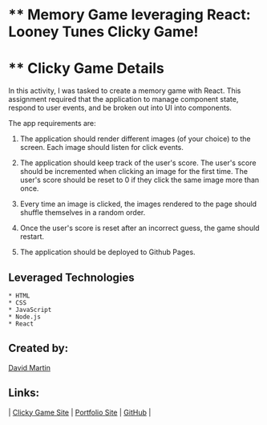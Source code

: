 # ** Memory Game leveraging React:  Looney Tunes Clicky Game!
#


# ** Clicky Game Details

In this activity, I was tasked to create a memory game with React. This assignment required that the application to manage component state, respond to user events, and be broken out into UI into components.

The app requirements are:

1. The application should render different images (of your choice) to the screen. Each image should listen for click events.

2. The application should keep track of the user's score. The user's score should be incremented when clicking an image for the first time. The user's score should be reset to 0 if they click the same image more than once.

3. Every time an image is clicked, the images rendered to the page should shuffle themselves in a random order.

4. Once the user's score is reset after an incorrect guess, the game should restart.

5. The application should be deployed to Github Pages.


## **Leveraged Technologies** #

    * HTML
    * CSS
    * JavaScript
    * Node.js
    * React


## **Created by:** #

[David Martin](mailto:webdevelopment.du@gmail.com)

## **Links:** #

| [Clicky Game Site](https://fierce-tor-40499.herokuapp.com) | 
[Portfolio Site](https://nitramdivad.github.io/) | 
[GitHub](https://github.com/nitramdivad) |
